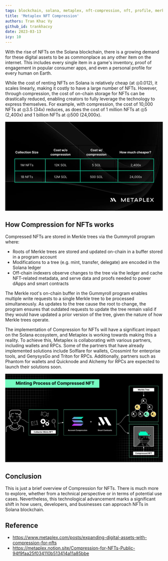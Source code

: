 ```yaml
---
tags: blockchain, solana, metaplex, nft-compression, nft, profile, merkle-trees, indexer
title: 'Metaplex NFT Compression'
authors: Tran Khac Vy
github_id: trankhacvy
date: 2023-03-13
icy: 10
---
```


With the rise of NFTs on the Solana blockchain, there is a growing demand for these digital assets to be as commonplace as any other item on the internet. This includes every single item in a game's inventory, proof of engagement in popular consumer apps, and even a personal profile for every human on Earth.

While the cost of renting NFTs on Solana is relatively cheap (at ◎0.012), it scales linearly, making it costly to have a large number of NFTs. However, through compression, the cost of on-chain storage for NFTs can be drastically reduced, enabling creators to fully leverage the technology to express themselves. For example, with compression, the cost of 10,000 NFTs at ◎3.5 (34x) reduces, as does the cost of 1 million NFTs at ◎5 (2,400x) and 1 billion NFTs at ◎500 (24,000x).

![](assets/metaplex-nft-compression-cost-comparation.webp)

## How Compression for NFTs works

Compressed NFTs are stored in Merkle trees via the Gummyroll program where:

- Roots of Merkle trees are stored and updated on-chain in a buffer stored in a program account
- Modifications to a tree (e.g. mint, transfer, delegate) are encoded in the Solana ledger
- Off-chain indexers observe changes to the tree via the ledger and cache NFT-related metadata, and serve data and proofs needed to power dApps and smart contracts

The Merkle root's on-chain buffer in the Gummyroll program enables multiple write requests to a single Merkle tree to be processed simultaneously. As updates to the tree cause the root to change, the program ensures that outdated requests to update the tree remain valid if they would have updated a prior version of the tree, given the nature of how Merkle trees operate.

The implementation of Compression for NFTs will have a significant impact on the Solana ecosystem, and Metaplex is working towards making this a reality. To achieve this, Metaplex is collaborating with various partners, including wallets and RPCs. Some of the partners that have already implemented solutions include Solflare for wallets, Crossmint for enterprise tools, and GenysysGo and Triton for RPCs. Additionally, partners such as Phantom for wallets and Quicknode and Alchemy for RPCs are expected to launch their solutions soon.

![](assets/metaplex-nft-compression-how-it-work.png)

## Conclusion

This is just a brief overview of Compression for NFTs. There is much more to explore, whether from a technical perspective or in terms of potential use cases. Nevertheless, this technological advancement marks a significant shift in how users, developers, and businesses can approach NFTs in Solana blockchain.

## Reference

- https://www.metaplex.com/posts/expanding-digital-assets-with-compression-for-nfts
- https://metaplex.notion.site/Compression-for-NFTs-Public-94f9faa25f034110b513414a11a85bbe
